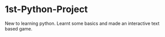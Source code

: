 # 1st-Python-Project

New to learning python. Learnt some basics and made an interactive text based game.
